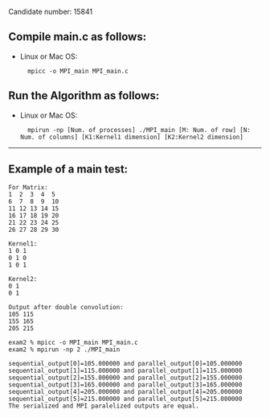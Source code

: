 Candidate number: 15841


## Compile main.c as follows:

- Linux or Mac OS:

        mpicc -o MPI_main MPI_main.c


## Run the Algorithm as follows:

- Linux or Mac OS:

        mpirun -np [Num. of processes] ./MPI_main [M: Num. of row] [N: Num. of columns] [K1:Kernel1 dimension] [K2:Kernel2 dimension]

____


## Example of a main test:
```
For Matrix:
1  2  3  4  5
6  7  8  9  10
11 12 13 14 15
16 17 18 19 20
21 22 23 24 25
26 27 28 29 30

Kernel1:
1 0 1
0 1 0
1 0 1

Kernel2:
0 1 
0 1

Output after double convolution:
105 115
155 165
205 215
```

```
exam2 % mpicc -o MPI_main MPI_main.c
exam2 % mpirun -np 2 ./MPI_main

sequential_output[0]=105.000000 and parallel_output[0]=105.000000
sequential_output[1]=115.000000 and parallel_output[1]=115.000000
sequential_output[2]=155.000000 and parallel_output[2]=155.000000
sequential_output[3]=165.000000 and parallel_output[3]=165.000000
sequential_output[4]=205.000000 and parallel_output[4]=205.000000
sequential_output[5]=215.000000 and parallel_output[5]=215.000000
The serialized and MPI paralelized outputs are equal.
```